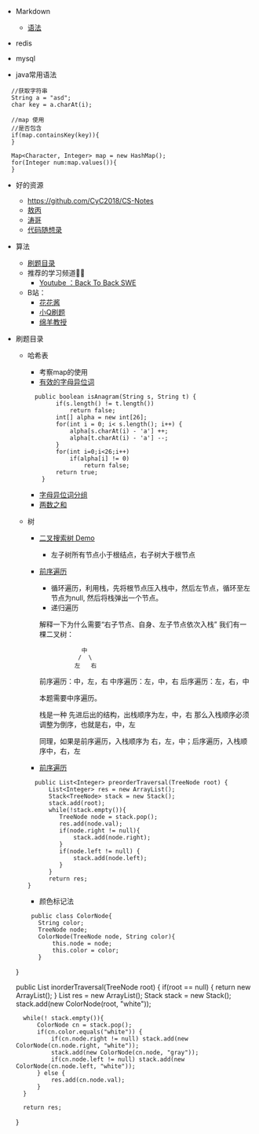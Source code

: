 - Markdown
   - [语法](https://www.jianshu.com/p/191d1e21f7ed/)
   
- redis

- mysql

- java常用语法  
  
```
  //获取字符串
  String a = "asd";
  char key = a.charAt(i);

  //map 使用
  //是否包含
  if(map.containsKey(key)){
  }

  Map<Character, Integer> map = new HashMap();
  for(Integer num:map.values()){    
  }
```

- 好的资源
   - https://github.com/CyC2018/CS-Notes
   - [敖丙](https://github.com/AobingJava/JavaFamily)
   - [涛哥](https://github.com/songtao110/precipitation)
   - [代码随想录](https://github.com/youngyangyang04/leetcode-master)
- 算法
   - [刷题目录](https://github.com/CyC2018/CS-Notes/blob/master/notes/Leetcode%20%E9%A2%98%E8%A7%A3%20-%20%E7%9B%AE%E5%BD%95.md)
   - 推荐的学习频道👍🏻
      - [Youtube ：Back To Back SWE](https://www.youtube.com/channel/UCmJz...)
   - B站：
      - [花花酱](https://space.bilibili.com/9880352?fr...)
      - [小Q刷题](https://space.bilibili.com/149758?fro...)
      - [绵羊教授](https://space.bilibili.com/354892788?...)

- 刷题目录
   - 哈希表
      - 考察map的使用 
      - [有效的字母异位词](https://leetcode-cn.com/problems/valid-anagram/)
      ``` 
        public boolean isAnagram(String s, String t) {
              if(s.length() != t.length())
                  return false;
              int[] alpha = new int[26];
              for(int i = 0; i< s.length(); i++) {
                  alpha[s.charAt(i) - 'a'] ++;
                  alpha[t.charAt(i) - 'a'] --;
              }
              for(int i=0;i<26;i++)
                  if(alpha[i] != 0)
                      return false;
              return true;
          }
      ```  
      - [字母异位词分组](https://leetcode-cn.com/problems/group-anagrams/)  
      - [两数之和](https://leetcode-cn.com/problems/two-sum/)
      
   - 树
      - [二叉搜索树 Demo](https://visualgo.net/zh/bst)
         - 左子树所有节点小于根结点，右子树大于根节点
      - [前序遍历](https://leetcode-cn.com/problems/binary-tree-inorder-traversal/solution/er-cha-shu-de-zhong-xu-bian-li-by-leetcode-solutio/)
         - 循环遍历，利用栈，先将根节点压入栈中，然后左节点，循环至左节点为null, 然后将栈弹出一个节点。
         - 递归遍历 

         解释一下为什么需要“右子节点、自身、左子节点依次入栈”
         我们有一棵二叉树：

                        中
                       /  \
                      左   右
         前序遍历：中，左，右
         中序遍历：左，中，右
         后序遍历：左，右，中

         本题需要中序遍历。

         栈是一种 先进后出的结构，出栈顺序为左，中，右
         那么入栈顺序必须调整为倒序，也就是右，中，左

         同理，如果是前序遍历，入栈顺序为 右，左，中；后序遍历，入栈顺序中，右，左
      - [前序遍历](https://leetcode-cn.com/problems/binary-tree-preorder-traversal/)
      ``` 
        public List<Integer> preorderTraversal(TreeNode root) {
            List<Integer> res = new ArrayList();
            Stack<TreeNode> stack = new Stack();
            stack.add(root);
            while(!stack.empty()){
               TreeNode node = stack.pop();
               res.add(node.val);
               if(node.right != null){
                   stack.add(node.right);
               }
               if(node.left != null) {
                   stack.add(node.left);
               }
            }   
            return res; 
      }
      ``` 
     - 颜色标记法
     ``` 
      public class ColorNode{
        String color;
        TreeNode node;
        ColorNode(TreeNode node, String color){
            this.node = node;
            this.color = color;
        }
    }

    public List<Integer> inorderTraversal(TreeNode root) {
        if(root == null) {
            return new ArrayList();
        }
        List<Integer> res = new ArrayList();
        Stack<ColorNode> stack = new Stack();
        stack.add(new ColorNode(root, "white"));

        while(! stack.empty()){
            ColorNode cn = stack.pop();
            if(cn.color.equals("white")) {
                if(cn.node.right != null) stack.add(new ColorNode(cn.node.right, "white"));
                stack.add(new ColorNode(cn.node, "gray"));
                if(cn.node.left != null) stack.add(new ColorNode(cn.node.left, "white"));
            } else {
                res.add(cn.node.val);
            }
        }

        return res; 
    }
    ``` 
 
   

